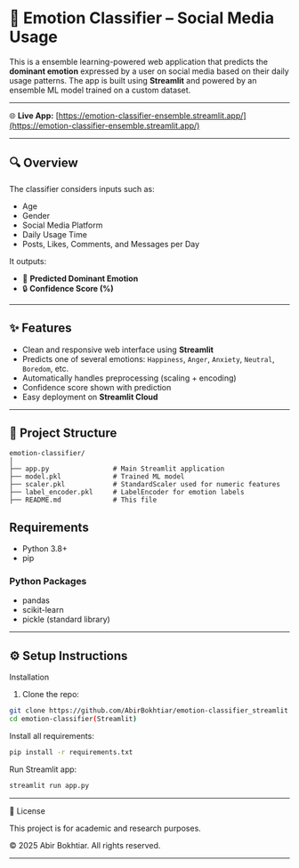# 🧠 Emotion Classifier – Social Media Usage

This is a ensemble learning-powered web application that predicts the **dominant emotion** expressed by a user on social media based on their daily usage patterns. The app is built using **Streamlit** and powered by an ensemble ML model trained on a custom dataset.

---

🌐 **Live App:** [https://emotion-classifier-ensemble.streamlit.app/](https://emotion-classifier-ensemble.streamlit.app/)

---

## 🔍 Overview

The classifier considers inputs such as:
- Age
- Gender
- Social Media Platform
- Daily Usage Time
- Posts, Likes, Comments, and Messages per Day

It outputs:
- 🎯 **Predicted Dominant Emotion**
- 🔒 **Confidence Score (%)**

---

## ✨ Features

- Clean and responsive web interface using **Streamlit**
- Predicts one of several emotions: `Happiness`, `Anger`, `Anxiety`, `Neutral`, `Boredom`, etc.
- Automatically handles preprocessing (scaling + encoding)
- Confidence score shown with prediction
- Easy deployment on **Streamlit Cloud**

---

## 📁 Project Structure

```
emotion-classifier/
│
├── app.py                # Main Streamlit application
├── model.pkl             # Trained ML model
├── scaler.pkl            # StandardScaler used for numeric features
├── label_encoder.pkl     # LabelEncoder for emotion labels
├── README.md             # This file
```

## Requirements

- Python 3.8+
- pip

### Python Packages

- pandas
- scikit-learn
- pickle (standard library)

---


## ⚙️ Setup Instructions

Installation

1. Clone the repo:

```bash
git clone https://github.com/AbirBokhtiar/emotion-classifier_streamlit.git
cd emotion-classifier(Streamlit)
```

Install all requirements:
```bash
pip install -r requirements.txt
```

Run Streamlit app:
```bash
streamlit run app.py
```

---

📄 License

This project is for academic and research purposes.


© 2025 Abir Bokhtiar. All rights reserved.

---
